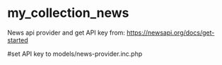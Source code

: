 # my_collection_news

News api provider and get API key from:
https://newsapi.org/docs/get-started

#set API key to models/news-provider.inc.php



